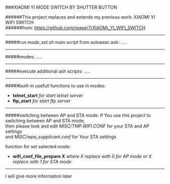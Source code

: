 ###XIAOMI YI MODE SWITCH BY SHUTTER BUTTON

######This project replaces and extends my previous work: XIAOMI YI WIFI SWITCH<br />
######from: https://github.com/reaper7/XIAOMI_YI_WIFI_SWITCH<br />
___
#####run _mode_set.sh_ main script from autoexec.ash:
.....

___
#####modes:
.....

___
#####execute additional ash scripts:
.....

___
#####built-in usefull functions to use in modes:
- **telnet_start** *for start telnet server*
- **ftp_start**    *for start ftp server*

___
#####switching between AP and STA mode:
If You use this project to switching between AP and STA mode,<br />
then please look and edit _MISC/TMP.WIFI.CONF_ for your STA and AP settings<br />
and _MISC/wpa_supplicant.conf_ for Your STA settings<br />

function for set selected mode:<br />
- **wifi_conf_file_prepare X** *where X replace with 0 for AP mode or X replace with 1 for STA mode*

___
I will give more information later
